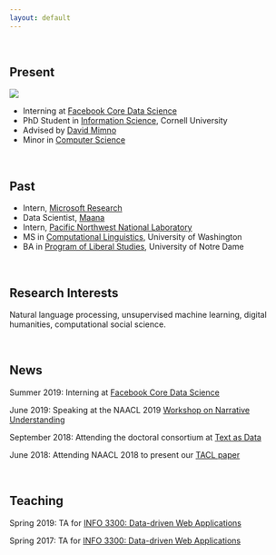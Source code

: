 ```yaml
---
layout: default
---
```


<br>

<!-- ## Hello! -->

<!-- <img class="profile-picture" src="me.jpg"> -->

<!-- I'm an [Information Science](http://infosci.cornell.edu/) PhD student at Cornell University working in natural language processing. My advisor is [David Mimno](https://mimno.infosci.cornell.edu/).

I have a master's degree in computational linguistics from the University of Washington, where I was advised by [Fei Xia](http://faculty.washington.edu/fxia/), and I've worked at organizations like [Microsoft](https://www.microsoft.com/en-us/research/project/empowermd/), [Pacific Northwest National Laboratory](https://www.pnl.gov/) (PNNL), and [Maana](https://www.maana.io/), a data analytics startup. -->

<!-- ## Research Interests

My research is in natural language processing and machine learning. I'm interested in unsupervised and semi-supervised techniques, such as word embeddings and topic modeling. I study how these techniques can be used to explore new datasets, ranging from social media to literature to medical data. I'm especially interested in questions about narrative and semantic similarity.

<br> -->

## Present

<img class="profile-picture" src="me.jpg">

* Interning at [Facebook Core Data Science](https://research.fb.com/core-data-science/)
* PhD Student in [Information Science](http://infosci.cornell.edu/), Cornell University
* Advised by [David Mimno](https://mimno.infosci.cornell.edu/)  
* Minor in [Computer Science](https://www.cs.cornell.edu/)
<!-- * Interests: NLP, ML, unsupervised methods, digital humanities, computational social science -->

<br>

## Past

* Intern, [Microsoft Research](https://www.microsoft.com/en-us/research/)
* Data Scientist, [Maana](https://www.maana.io/)
* Intern, [Pacific Northwest National Laboratory](https://www.pnl.gov/)
* MS in [Computational Linguistics](https://www.compling.uw.edu/), University of Washington  
* BA in [Program of Liberal Studies](https://pls.nd.edu/), University of Notre Dame

<br>

## Research Interests

Natural language processing, unsupervised machine learning, digital humanities, computational social science.

<br>

## News

Summer 2019: Interning at [Facebook Core Data Science](https://research.fb.com/core-data-science/)  

June 2019: Speaking at the NAACL 2019 [Workshop on Narrative Understanding](https://sites.google.com/view/narrativeunderstanding/)

September 2018: Attending the doctoral consortium at [Text as Data](https://nlp.washington.edu/tada2018)  

June 2018: Attending NAACL 2018 to present our [TACL paper](https://transacl.org/ojs/index.php/tacl/article/view/1202)  

<br>

## Teaching

Spring 2019: TA for [INFO 3300: Data-driven Web Applications](http://jeffrz.com/info3300/)  
  
Spring 2017: TA for [INFO 3300: Data-driven Web Applications](https://mimno.infosci.cornell.edu/info3300/)

<br><br>
